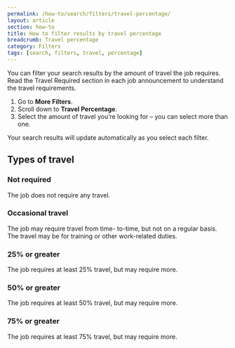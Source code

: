 ```yaml
---
permalink: /how-to/search/filters/travel-percentage/
layout: article
section: how-to
title: How to filter results by travel percentage
breadcrumb: Travel percentage
category: Filters
tags: [search, filters, travel, percentage]
---
```


You can filter your search results by the amount of travel the job requires.  Read the Travel Required section in each job announcement to understand the travel requirements.

1.	Go to **More Filters**.
2.	Scroll down to **Travel Percentage**.
3.	Select the amount of travel you’re looking for – you can select more than one.

Your search results will update automatically as you select each filter.

## Types of travel

### Not required
The job does not require any travel.
### Occasional travel
The job may require travel from time- to-time, but not on a regular basis. The travel may be for training or other work-related duties.
### 25% or greater
The job requires at least 25% travel, but may require more.
### 50% or greater
The job requires at least 50% travel, but may require more.
### 75% or greater
The job requires at least 75% travel, but may require more.

